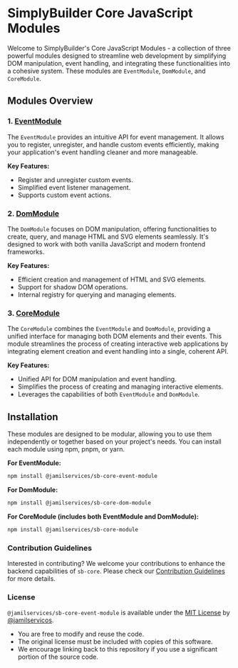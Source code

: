 # SimplyBuilder Core JavaScript Modules

Welcome to SimplyBuilder's Core JavaScript Modules - a collection of three powerful modules designed to streamline web development by simplifying DOM manipulation, event handling, and integrating these functionalities into a cohesive system. These modules are `EventModule`, `DomModule`, and `CoreModule`.

## Modules Overview


### 1. [EventModule](/event-module)

The `EventModule` provides an intuitive API for event management. It allows you to register, unregister, and handle custom events efficiently, making your application's event handling cleaner and more manageable.

**Key Features:**

- Register and unregister custom events.
- Simplified event listener management.
- Supports custom event actions.


### 2. [DomModule](/dom-module)

The `DomModule` focuses on DOM manipulation, offering functionalities to create, query, and manage HTML and SVG elements seamlessly. It's designed to work with both vanilla JavaScript and modern frontend frameworks.

**Key Features:**

- Efficient creation and management of HTML and SVG elements.
- Support for shadow DOM operations.
- Internal registry for querying and managing elements.


### 3. [CoreModule](/core-module)

The `CoreModule` combines the `EventModule` and `DomModule`, providing a unified interface for managing both DOM elements and their events. This module streamlines the process of creating interactive web applications by integrating element creation and event handling into a single, coherent API.

**Key Features:**

- Unified API for DOM manipulation and event handling.
- Simplifies the process of creating and managing interactive elements.
- Leverages the capabilities of both `EventModule` and `DomModule`.


## Installation

These modules are designed to be modular, allowing you to use them independently or together based on your project's needs. You can install each module using npm, pnpm, or yarn.



**For EventModule:**

```bash
npm install @jamilservices/sb-core-event-module
```

**For DomModule:**

```bash
npm install @jamilservices/sb-core-dom-module
```

**For CoreModule (includes both EventModule and DomModule):**

```bash
npm install @jamilservices/sb-core-module
```



### Contribution Guidelines

Interested in contributing? We welcome your contributions to enhance the backend capabilities of `sb-core`. Please check our [Contribution Guidelines](/CONTRIBUTING.md) for more details.

### License

`@jamilservices/sb-core-event-module` is available under the [MIT License](/LICENSE) by [@jamilservicos](https://github.com/jamilservicos).

- You are free to modify and reuse the code.
- The original license must be included with copies of this software.
- We encourage linking back to this repository if you use a significant portion of the source code.
